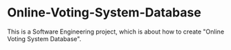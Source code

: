 # Online-Voting-System-Database
This is a Software Engineering project, which is about how to create "Online Voting System Database".
